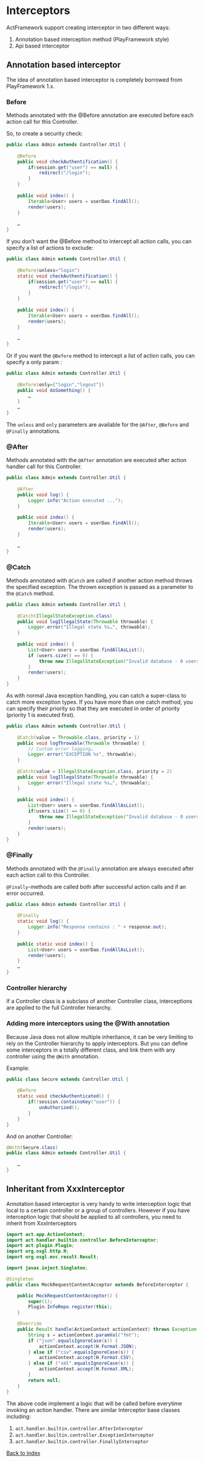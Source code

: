 # Interceptors

ActFramework support creating interceptor in two different ways:

1. Annotation based interception method (PlayFramework style)
1. Api based interceptor

## Annotation based interceptor

The idea of annotation based interceptor is completely borrowed from PlayFramework 1.x.

### Before

Methods annotated with the @Before annotation are executed before each action call for this Controller.

So, to create a security check:

```java
public class Admin extends Controller.Util {
 
    @Before
    public void checkAuthentification() {
        if(session.get("user") == null) {
            redirect("/login");
        }
    }
 
    public void index() {
        Iterable<User> users = userDao.findAll();
        render(users);
    }
    
    …
}
```

If you don’t want the @Before method to intercept all action calls, you can specify a list of actions to exclude:

```java
public class Admin extends Controller.Util {
 
    @Before(unless="login")
    static void checkAuthentification() {
        if(session.get("user") == null) {
            redirect("/login");
        }
    }
 
    public void index() {
        Iterable<User> users = userDao.findAll();
        render(users);
    }
 
    …
}
```

Or if you want the `@Before` method to intercept a list of action calls, you can specify a only param :

```java
public class Admin extends Controller.Util {
 
    @Before(only={"login","logout"})
    public void doSomething() {  
        …  
    }
    …
}
```

The `unless` and `only` parameters are available for the `@After`, `@Before` and `@Finally` annotations.

### @After

Methods annotated with the `@After` annotation are executed after action handler call for this Controller.

```java
public class Admin extends Controller.Util {
 
    @After
    public void log() {
        Logger.info("Action executed ...");
    }
 
    public void index() {
        Iterable<User> users = userDao.findAll();
        render(users);
    }
 
    …
}
```

### @Catch

Methods annotated with `@Catch` are called if another action method throws the specified exception. The thrown exception is passed as a parameter to the `@Catch` method.

```java
public class Admin extends Controller.Util {
	
    @Catch(IllegalStateException.class)
    public void logIllegalState(Throwable throwable) {
        Logger.error("Illegal state %s…", throwable);
    }
    
    public void index() {
        List<User> users = userDao.findAllAsList();
        if (users.size() == 0) {
            throw new IllegalStateException("Invalid database - 0 users");
        }
        render(users);
    }
}
```

As with normal Java exception handling, you can catch a super-class to catch more exception types. If you have more than one catch method, you can specify their priority so that they are executed in order of priority (priority 1 is executed first).

```java
public class Admin extends Controller.Util {
 
    @Catch(value = Throwable.class, priority = 1)
    public void logThrowable(Throwable throwable) {
        // Custom error logging…
        Logger.error("EXCEPTION %s", throwable);
    }
 
    @Catch(value = IllegalStateException.class, priority = 2)
    public void logIllegalState(Throwable throwable) {
        Logger.error("Illegal state %s…", throwable);
    }
 
    public void index() {
        List<User> users = userDao.findAllAsList();
        if(users.size() == 0) {
            throw new IllegalStateException("Invalid database - 0 users");
        }
        render(users);
    }
}
```

### @Finally

Methods annotated with the `@Finally` annotation are always executed after each action call to this Controller.

`@Finally`-methods are called both after successful action calls and if an error occurred.

```java
public class Admin extends Controller.Util {
 
    @Finally
    static void log() {
        Logger.info("Response contains : " + response.out);
    }
 
    public static void index() {
        List<User> users = userDao.findAllAsList();
        render(users);
    }
    …
}
```

### Controller hierarchy

If a Controller class is a subclass of another Controller class, interceptions are applied to the full Controller hierarchy.

### Adding more interceptors using the @With annotation

Because Java does not allow multiple inheritance, it can be very limiting to rely on the Controller hierarchy to apply interceptors. But you can define some interceptors in a totally different class, and link them with any controller using the `@With` annotation.

Example:

```java
public class Secure extends Controller.Util {
    
    @Before
    static void checkAuthenticated() {
        if(!session.containsKey("user")) {
            unAuthorized();
        }
    }
}    
```

And on another Controller:

```java
@With(Secure.class)
public class Admin extends Controller.Util {
    
    …
}
```

## Inheritant from XxxInterceptor

Annotation based interceptor is very handy to write interception logic that local to a certain controller or a group of controllers. However if you have interception logic that should be applied to all controllers, you need to inherit from XxxInterceptors

```java
import act.app.ActionContext;
import act.handler.builtin.controller.BeforeInterceptor;
import act.plugin.Plugin;
import org.osgl.http.H;
import org.osgl.mvc.result.Result;

import javax.inject.Singleton;

@Singleton
public class MockRequestContentAcceptor extends BeforeInterceptor {

    public MockRequestContentAcceptor() {
        super(1);
        Plugin.InfoRepo.register(this);
    }

    @Override
    public Result handle(ActionContext actionContext) throws Exception {
        String s = actionContext.paramVal("fmt");
        if ("json".equalsIgnoreCase(s)) {
            actionContext.accept(H.Format.JSON);
        } else if ("csv".equalsIgnoreCase(s)) {
            actionContext.accept(H.Format.CSV);
        } else if ("xml".equalsIgnoreCase(s)) {
            actionContext.accept(H.Format.XML);
        }
        return null;
    }
}

```

The above code implement a logic that will be called before everytime invoking an action handler. There are similar Interceptor base classes including:

1. `act.handler.builtin.controller.AfterInterceptor`
1. `act.handler.builtin.controller.ExceptionInterceptor`
1. `act.handler.builtin.controller.FinallyInterceptor`

[Back to index](index.md)